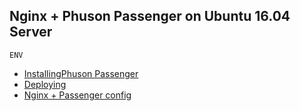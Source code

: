 Nginx + Phuson Passenger on Ubuntu 16.04 Server
---------------

```
ENV
```

- [InstallingPhuson Passenger](https://www.phusionpassenger.com/library/install/nginx/install/oss/xenial/)
- [Deploying](https://www.phusionpassenger.com/library/deploy/nginx/deploy/ruby/)
- [Nginx + Passenger config](https://www.phusionpassenger.com/library/config/nginx/reference/)
